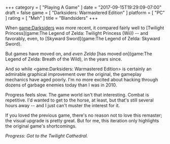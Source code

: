 +++
category = [ "Playing A Game" ]
date = "2017-09-15T19:29:09-07:00"
draft = false
game = [ "Darksiders: Warmastered Edition" ]
platform = [ "PC" ]
rating = [ "Meh" ]
title = "Blandsiders"
+++

When <game:Darksiders> was more recent, it compared fairly well to [Twilight Princess](game:The Legend of Zelda: Twilight Princess (Wii)) -- and favorably, even, to [Skyward Sword](game:The Legend of Zelda: Skyward Sword).

But games have moved on, and <i>even Zelda</i> [has moved on](game:The Legend of Zelda: Breath of the Wild), in the years since.

And so while <game:Darksiders: Warmastered Edition> is certainly an admirable graphical improvement over the original, the gameplay mechanics have aged poorly.  I'm no more excited about hacking through dozens of garbage enemies today than I was in 2010.

Progress feels slow.  The game world isn't that interesting.  Combat is repetitive.  I'd wanted to get to the horse, at least, but that's still several hours away -- and I just can't muster the interest for it.

If you loved the previous game, there's no reason not to love this remaster; the visual upgrade is pretty great.  But for me, this iteration only highlights the original game's shortcomings.

<i>Progress: Got to the Twilight Cathedral.</i>
